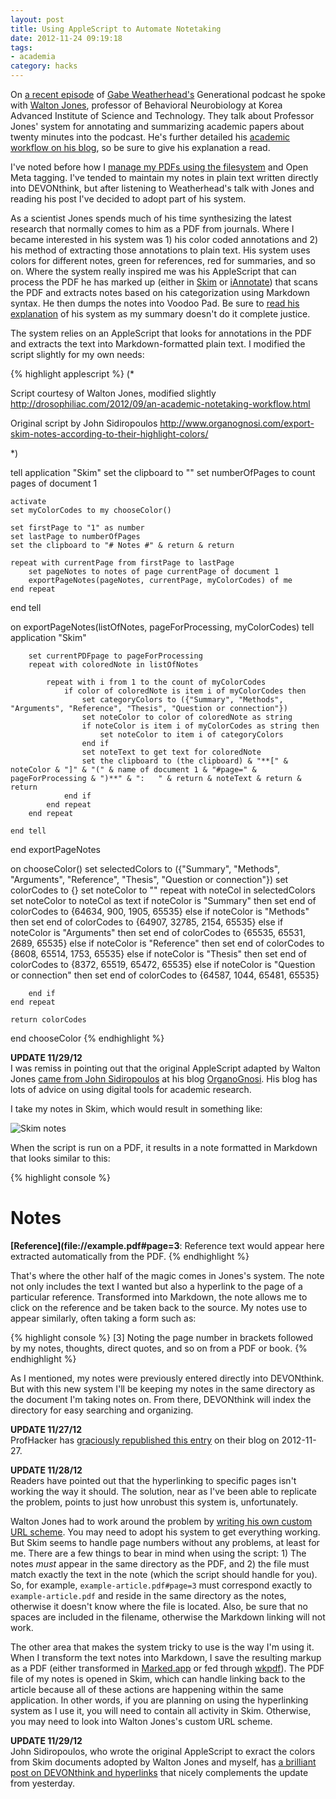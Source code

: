 ```yaml
---
layout: post
title: Using AppleScript to Automate Notetaking
date: 2012-11-24 09:19:18
tags:
- academia
category: hacks
---
```

On [a recent episode](http://www.70decibels.com/generational/2012/11/10/009-research-materials-and-tools-with-walton-jones.html) of [Gabe Weatherhead's](http://www.macdrifter.com) Generational podcast he spoke with [Walton Jones](http://drosophiliac.com), professor of Behavioral Neurobiology at Korea Advanced Institute of Science and Technology. They talk about Professor Jones' system for annotating and summarizing academic papers about twenty minutes into the podcast. He's further detailed his [academic workflow on his blog](http://drosophiliac.com/2012/09/an-academic-notetaking-workflow.html), so be sure to give his explanation a read.

I've noted before how I [manage my PDFs using the filesystem](http://www.jasonheppler.org/2012/08/13/towards-better-pdf-management-with-the-filesystem.html) and Open Meta tagging. I've tended to maintain my notes in plain text written directly into DEVONthink, but after listening to Weatherhead's talk with Jones and reading his post I've decided to adopt part of his system. 

As a scientist Jones spends much of his time synthesizing the latest research that normally comes to him as a PDF from journals. Where I became interested in his system was 1) his color coded annotations and 2) his method of extracting those annotations to plain text. His system uses colors for different notes, green for references, red for summaries, and so on. Where the system really inspired me was his AppleScript that can process the PDF he has marked up (either in [Skim](http://skim-app.sourceforge.net/) or [iAnnotate](http://www.branchfire.com/)) that scans the PDF and extracts notes based on his categorization using Markdown syntax. He then dumps the notes into Voodoo Pad. Be sure to [read his explanation](http://drosophiliac.com/2012/09/an-academic-notetaking-workflow.html) of his system as my summary doesn't do it complete justice.

The system relies on an AppleScript that looks for annotations in the PDF and extracts the text into Markdown-formatted plain text. I modified the script slightly for my own needs:

{% highlight applescript %}
(*

Script courtesy of Walton Jones, modified slightly 
http://drosophiliac.com/2012/09/an-academic-notetaking-workflow.html

Original script by John Sidiropoulos
http://www.organognosi.com/export-skim-notes-according-to-their-highlight-colors/

*)

tell application "Skim"
    set the clipboard to ""
    set numberOfPages to count pages of document 1
    
    activate
    set myColorCodes to my chooseColor()
    
    set firstPage to "1" as number
    set lastPage to numberOfPages
    set the clipboard to "# Notes #" & return & return
    
    repeat with currentPage from firstPage to lastPage
        set pageNotes to notes of page currentPage of document 1
        exportPageNotes(pageNotes, currentPage, myColorCodes) of me
    end repeat
    
end tell

on exportPageNotes(listOfNotes, pageForProcessing, myColorCodes)
    tell application "Skim"
        
        set currentPDFpage to pageForProcessing
        repeat with coloredNote in listOfNotes
            
            repeat with i from 1 to the count of myColorCodes
                if color of coloredNote is item i of myColorCodes then
                    set categoryColors to ({"Summary", "Methods", "Arguments", "Reference", "Thesis", "Question or connection"})
                    set noteColor to color of coloredNote as string
                    if noteColor is item i of myColorCodes as string then
                        set noteColor to item i of categoryColors
                    end if
                    set noteText to get text for coloredNote
                    set the clipboard to (the clipboard) & "**[" & noteColor & "]" & "(" & name of document 1 & "#page=" & pageForProcessing & ")**" & ":   " & return & noteText & return & return
                end if
            end repeat
        end repeat
        
    end tell
end exportPageNotes

on chooseColor()
    set selectedColors to ({"Summary", "Methods", "Arguments", "Reference", "Thesis", "Question or connection"})
    set colorCodes to {}
    set noteColor to ""
    repeat with noteCol in selectedColors
        set noteColor to noteCol as text
        if noteColor is "Summary" then
            set end of colorCodes to {64634, 900, 1905, 65535}
        else if noteColor is "Methods" then
            set end of colorCodes to {64907, 32785, 2154, 65535}
        else if noteColor is "Arguments" then
            set end of colorCodes to {65535, 65531, 2689, 65535}
        else if noteColor is "Reference" then
            set end of colorCodes to {8608, 65514, 1753, 65535}
        else if noteColor is "Thesis" then
            set end of colorCodes to {8372, 65519, 65472, 65535}
        else if noteColor is "Question or connection" then
            set end of colorCodes to {64587, 1044, 65481, 65535}
            
        end if
    end repeat
    
    return colorCodes
end chooseColor
{% endhighlight %}

<div class="update">
<p><strong>UPDATE 11/29/12</strong><br/>
I was remiss in pointing out that the original AppleScript adapted by Walton Jones <a href="http://www.organognosi.com/export-skim-notes-according-to-their-highlight-colors/#codesyntax_1">came from John Sidiropoulos</a> at his blog <a href="http://www.organognosi.com/">OrganoGnosi</a>. His blog has lots of advice on using digital tools for academic research.</p>
</div>

I take my notes in Skim, which would result in something like:

![Skim notes](http://farm9.staticflickr.com/8339/8205161519_f4b08fcbe4.jpg "Skim notes")

When the script is run on a PDF, it results in a note formatted in Markdown that looks similar to this:

{% highlight console %}
# Notes #

**[Reference](file://example.pdf#page=3**:
Reference text would appear here extracted automatically from the PDF.
{% endhighlight %}

That's where the other half of the magic comes in Jones's system. The note not only includes the text I wanted but also a hyperlink to the page of a particular reference. Transformed into Markdown, the note allows me to click on the reference and be taken back to the source. My notes use to appear similarly, often taking a form such as:

{% highlight console %}
[3] Noting the page number in brackets followed by my notes, thoughts, direct quotes, and so on from a PDF or book.
{% endhighlight %}

As I mentioned, my notes were previously entered directly into DEVONthink. But with this new system I'll be keeping my notes in the same directory as the document I'm taking notes on. From there, DEVONthink will index the directory for easy searching and organizing.

<div class="update">
<p><strong>UPDATE 11/27/12</strong><br/>
ProfHacker has <a href="http://chronicle.com/blogs/profhacker/using-applescript-to-automate-notetaking/44422">graciously republished this entry</a> on their blog on 2012-11-27.</p>
</div>

<div class="update">
<p><strong>UPDATE 11/28/12</strong><br/>
Readers have pointed out that the hyperlinking to specific pages isn't working the way it should. The solution, near as I've been able to replicate the problem, points to just how unrobust this system is, unfortunately.</p>

<p>Walton Jones had to work around the problem by <a href="http://drosophiliac.com/2012/09/an-academic-notetaking-workflow.html">writing his own custom URL scheme</a>. You may need to adopt his system to get everything working. But Skim seems to handle page numbers without any problems, at least for me. There are a few things to bear in mind when using the script: 1) The notes <em>must</em> appear in the same directory as the PDF, and 2) the file must match exactly the text in the note (which the script should handle for you). So, for example, <code>example-article.pdf#page=3</code> must correspond exactly to <code>example-article.pdf</code> and reside in the same directory as the notes, otherwise it doesn't know where the file is located. Also, be sure that no spaces are included in the filename, otherwise the Markdown linking will not work.</p>

<p>The other area that makes the system tricky to use is the way I'm using it. When I transform the text notes into Markdown, I save the resulting markup as a PDF (either transformed in <a href="http://markedapp.com/">Marked.app</a> or fed through <a href="http://plessl.github.com/wkpdf/">wkpdf</a>). The PDF file of my notes is opened in Skim, which can handle linking back to the article because all of these actions are happening within the same application. In other words, if you are planning on using the hyperlinking system as I use it, you will need to contain all activity in Skim. Otherwise, you may need to look into Walton Jones's custom URL scheme.</p>
</div>

<div class="update">
<p><strong>UPDATE 11/29/12</strong><br/>
John Sidiropoulos, who wrote the original AppleScript to exract the colors from Skim documents adopted by Walton Jones and myself, has <a href="http://www.organognosi.com/its-all-about-hyperlinks/">a brilliant post on DEVONthink and hyperlinks</a> that nicely complements the update from yesterday. </p>
</div>